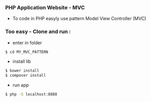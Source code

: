 ### PHP Application Website - MVC

- To code in PHP easyly use pattern Model View Controller (MVC)

### Too easy - Clone and run :

- enter in folder
```bash
$ cd MY_MVC_PATTERN
```

- install lib
```bash
$ bower install
$ composer install
```
- run app
```bash
$ php -S localhost:8888
```
